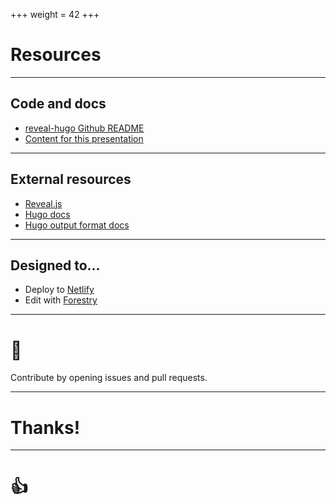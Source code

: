 +++
weight = 42
+++

# Resources

---

## Code and docs

- [reveal-hugo Github README](https://github.com/dzello/reveal-hugo)
- [Content for this presentation](https://github.com/dzello/reveal-hugo/tree/master/exampleSite)

---

## External resources

- [Reveal.js](https://revealjs.com/)
- [Hugo docs](https://gohugo.io/)
- [Hugo output format docs](https://gohugo.io/templates/output-formats/)

---

## Designed to...

- Deploy to [Netlify](https://netlify.com/)
- Edit with [Forestry](https://forestry.io/)

---

# 🙏

Contribute by opening issues and pull requests.

---

# Thanks!

---

# 👍
